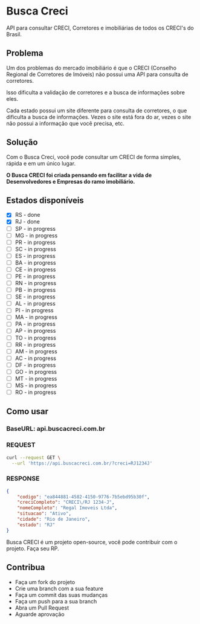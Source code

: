 # Busca Creci
API para consultar CRECI, Corretores e imobiliárias de todos os CRECI's do Brasil.

## Problema

Um dos problemas do mercado imobiliário é que o CRECI (Conselho Regional de Corretores de Imóveis) não possui uma API para consulta de corretores.

Isso dificulta a validação de corretores e a busca de informações sobre eles.

Cada estado possui um site diferente para consulta de corretores, o que dificulta a busca de informações. Vezes o site está fora do ar, vezes o site não possui a informação que você precisa, etc.

## Solução

Com o Busca Creci, você pode consultar um CRECI de forma simples, rápida e em um único lugar.

**O Busca CRECI foi criada pensando em facilitar a vida de Desenvolvedores e Empresas do ramo imobiliário.**

## Estados disponíveis
- [x] RS - done
- [x] RJ - done
- [ ] SP - in progress
- [ ] MG - in progress
- [ ] PR - in progress
- [ ] SC - in progress
- [ ] ES - in progress
- [ ] BA - in progress
- [ ] CE - in progress
- [ ] PE - in progress
- [ ] RN - in progress
- [ ] PB - in progress
- [ ] SE - in progress
- [ ] AL - in progress
- [ ] PI - in progress
- [ ] MA - in progress
- [ ] PA - in progress
- [ ] AP - in progress
- [ ] TO - in progress
- [ ] RR - in progress
- [ ] AM - in progress
- [ ] AC - in progress
- [ ] DF - in progress
- [ ] GO - in progress
- [ ] MT - in progress
- [ ] MS - in progress
- [ ] RO - in progress

## Como usar

### BaseURL: api.buscacreci.com.br


### REQUEST
```bash
curl --request GET \
  --url 'https://api.buscacreci.com.br/?creci=RJ1234J'
```
### RESPONSE
```json
{
    "codigo": "ea844881-4582-4150-9776-7b5ebd95b30f",
    "creciCompleto": "CRECI\/RJ 1234-J",
    "nomeCompleto": "Regal Imoveis Ltda",
    "situacao": "Ativo",
    "cidade": "Rio de Janeiro",
    "estado": "RJ"
}
```

Busca CRECI é um projeto open-source, você pode contribuir com o projeto. Faça seu RP.

## Contribua
- Faça um fork do projeto
- Crie uma branch com a sua feature
- Faça um commit das suas mudanças
- Faça um push para a sua branch
- Abra um Pull Request
- Aguarde aprovação
